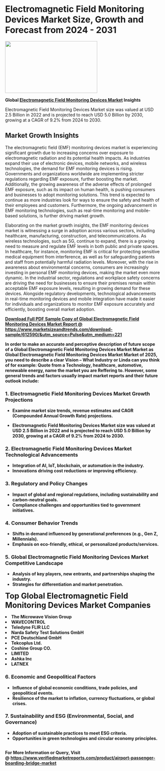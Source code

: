 <H1>Electromagnetic Field Monitoring Devices Market Size, Growth and Forecast from 2024 - 2031</H1><img class="aligncenter size-medium wp-image-584254" src="https://thirdeyenews.in/wp-content/uploads/2024/09/Global-Market-Research-300x168.jpeg" alt="" width="300" height="168" /><p><strong>Global&nbsp;<a href="https://www.marketsizeandtrends.com/download-sample/612590/&amp;utm_source=Pulse&amp;utm_medium=221">Electromagnetic Field Monitoring Devices Market</a> Insights</strong></p><p>Electromagnetic Field Monitoring Devices Market size was valued at USD 2.5 Billion in 2022 and is projected to reach USD 5.0 Billion by 2030, growing at a CAGR of 9.2% from 2024 to 2030.</p><p><h2>Market Growth Insights</h2> <p>The electromagnetic field (EMF) monitoring devices market is experiencing significant growth due to increasing concerns over exposure to electromagnetic radiation and its potential health impacts. As industries expand their use of electronic devices, mobile networks, and wireless technologies, the demand for EMF monitoring devices is rising. Governments and organizations worldwide are implementing stricter regulations regarding EMF exposure, further boosting the market. Additionally, the growing awareness of the adverse effects of prolonged EMF exposure, such as its impact on human health, is pushing consumers and businesses to adopt monitoring solutions. This trend is expected to continue as more industries look for ways to ensure the safety and health of their employees and customers. Furthermore, the ongoing advancement in EMF monitoring technologies, such as real-time monitoring and mobile-based solutions, is further driving market growth.</p> <p><strong><a href="#"></a></strong></p> <p>Elaborating on the market growth insights, the EMF monitoring devices market is witnessing a surge in adoption across various sectors, including healthcare, manufacturing, construction, and telecommunications. As wireless technologies, such as 5G, continue to expand, there is a growing need to measure and regulate EMF levels in both public and private spaces. In healthcare, for instance, monitoring EMF is critical for protecting sensitive medical equipment from interference, as well as for safeguarding patients and staff from potentially harmful radiation levels. Moreover, with the rise in awareness about environmental concerns, consumers are increasingly investing in personal EMF monitoring devices, making the market even more dynamic. In the industrial sector, regulations and workplace safety concerns are driving the need for businesses to ensure their premises remain within acceptable EMF exposure levels, resulting in growing demand for these devices. Alongside regulatory developments, technological advancements in real-time monitoring devices and mobile integration have made it easier for individuals and organizations to monitor EMF exposure accurately and efficiently, boosting overall market adoption.</p> <p><strong><a href="#"></p><p><span class=""><strong>Download Full PDF Sample Copy of Global Electromagnetic Field Monitoring Devices Market Report</strong> @ <a href="https://www.marketsizeandtrends.com/download-sample/612590/&amp;utm_source=Pulse&amp;utm_medium=221" target="_blank">https://www.marketsizeandtrends.com/download-sample/612590/&amp;utm_source=Pulse&amp;utm_medium=221</a></span></p><p>In order to make an accurate and perceptive description of future scope of a Global&nbsp;Electromagnetic Field Monitoring Devices Market Market as Global&nbsp;Electromagnetic Field Monitoring Devices Market Market of 2025, you need to describe a clear Vision &ndash; What Industry or Linda can you think of for example: Quote from a Technology, healthcare, automotive, renewable energy, name the market you are Reffering to. However, some general trends and factors usually impact market reports and their future outlook include:</p><h3>1.&nbsp;<strong>Electromagnetic Field Monitoring Devices Market Growth Projections</strong></h3><ul><li>Examine market size trends, revenue estimates and CAGR (Compounded Annual Growth Rate) projections.</li><li><p>Electromagnetic Field Monitoring Devices Market size was valued at USD 2.5 Billion in 2022 and is projected to reach USD 5.0 Billion by 2030, growing at a CAGR of 9.2% from 2024 to 2030.</p></li></ul><h3>2.&nbsp;<strong>Electromagnetic Field Monitoring Devices Market Technological Advancements</strong></h3><ul><li>Integration of AI, IoT, blockchain, or automation in the industry.</li><li>Innovations driving cost reductions or improving efficiency.</li></ul><h3>3.&nbsp;<strong>Regulatory and Policy Changes</strong></h3><ul><li>Impact of global and regional regulations, including sustainability and carbon-neutral goals.</li><li>Compliance challenges and opportunities tied to government initiatives.</li></ul><h3>4.&nbsp;<strong>Consumer Behavior Trends</strong></h3><ul><li>Shifts in demand influenced by generational preferences (e.g., Gen Z, Millennials).</li><li>Emphasis on eco-friendly, ethical, or personalized products/services.</li></ul><h3>5.&nbsp;<strong>Global Electromagnetic Field Monitoring Devices Market Competitive Landscape</strong></h3><ul><li>Analysis of key players, new entrants, and partnerships shaping the industry.</li><li>Strategies for differentiation and market penetration.</li></ul><p data-pm-slice="1 1 []"><span style="color: inherit; font-family: inherit; font-size: 25px;">Top Global Electromagnetic Field Monitoring Devices Market Companies</span></p><div class="" data-test-id=""><p><li>The Microwave Vision Group</li><li> WAVECONTROL</li><li> Teledyne FLIR LLC</li><li> Narda Safety Test Solutions GmbH</li><li> PCE Deutschland GmbH</li><li> Tekcoplus Ltd.</li><li> Coshine Group CO.</li><li> LIMITED</li><li> Ashka Inc</li><li> LATNEX</li></p></div><h3>6.&nbsp;<strong>Economic and Geopolitical Factors</strong></h3><ul><li>Influence of global economic conditions, trade policies, and geopolitical events.</li><li>Resilience of the market to inflation, currency fluctuations, or global crises.</li></ul><h3>7.&nbsp;<strong>Sustainability and ESG (Environmental, Social, and Governance)</strong></h3><ul><li>Adoption of sustainable practices to meet ESG criteria.</li><li>Opportunities in green technologies and circular economy principles.</li></ul><h2><strong style="font-size: 14px;">For More Information or Query, Visit @&nbsp;</strong><a style="background-color: #ffffff; font-size: 14px;" href="https://www.marketsizeandtrends.com/report/electromagnetic-field-monitoring-devices-market/" target="_blank">https://www.verifiedmarketreports.com/product/airport-passenger-boarding-bridge-market</a></h2>
